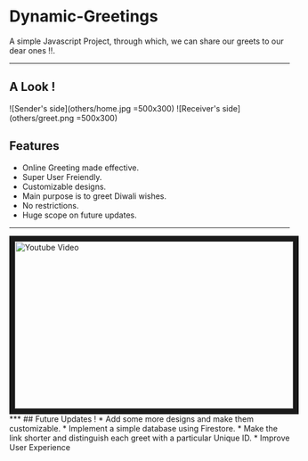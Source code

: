 # Dynamic-Greetings
A simple Javascript Project, through which, we can share our greets to our dear ones !!.
***
## A Look !
![Sender's side](others/home.jpg =500x300)
![Receiver's side](others/greet.png =500x300)
## Features
* Online Greeting made effective.
* Super User Freiendly.
* Customizable designs.
* Main purpose is to greet Diwali wishes.
* No restrictions.
* Huge scope on future updates.
***
<a href="http://www.youtube.com/watch?feature=player_embedded&v=L7iKSmuuNuw" target="_blank">
<img src="http://img.youtube.com/vi/L7iKSmuuNuw/0.jpg" 
alt="Youtube Video" width="500" height="300" border="10"></a>
***
## Future Updates !
* Add some more designs and make them customizable.
* Implement a simple database using Firestore.
* Make the link shorter and distinguish each greet with a particular Unique ID.
* Improve User Experience
